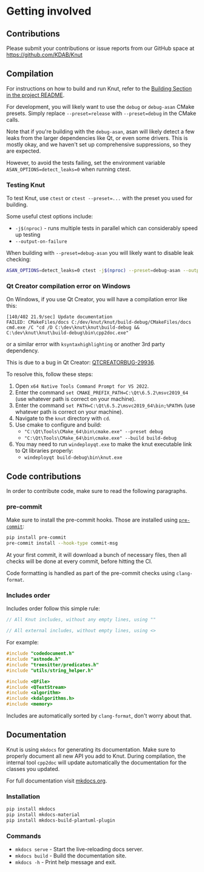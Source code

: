 # Getting involved

## Contributions

Please submit your contributions or issue reports from our GitHub space at <https://github.com/KDAB/Knut>

## Compilation

For instructions on how to build and run Knut, refer to the [Building Section in the project README](https://github.com/kdab/knut?tab=readme-ov-file#building).

For development, you will likely want to use the `debug` or `debug-asan` CMake presets.
Simply replace `--preset=release` with `--preset=debug` in the CMake calls.

Note that if you're building with the `debug-asan`, asan will likely detect a few leaks from the larger dependencies like Qt, or even some drivers.
This is mostly okay, and we haven't set up comprehensive suppressions, so they are expected.

However, to avoid the tests failing, set the environment variable `ASAN_OPTIONS=detect_leaks=0` when running ctest.

### Testing Knut

To test Knut, use `ctest` or `ctest --preset=...` with the preset you used for building.

Some useful ctest options include:

- `-j$(nproc)` - runs multiple tests in parallel which can considerably speed up testing
- `--output-on-failure`

When building with `--preset=debug-asan` you will likely want to disable leak checking:

```bash
ASAN_OPTIONS=detect_leaks=0 ctest -j$(nproc) --preset=debug-asan --output-on-failure
```

### Qt Creator compilation error on Windows

On Windows, if you use Qt Creator, you will have a compilation error like this:

```console
[140/402 21.9/sec] Update documentation
FAILED: CMakeFiles/docs C:/dev/knut/knut/build-debug/CMakeFiles/docs
cmd.exe /C "cd /D C:\dev\knut\knut\build-debug && C:\dev\knut\knut\build-debug\bin\cpp2doc.exe"
```

or a similar error with `ksyntaxhighlighting` or another 3rd party dependency.

This is due to a bug in Qt Creator: [QTCREATORBUG-29936](https://bugreports.qt.io/browse/QTCREATORBUG-29963).

To resolve this, follow these steps:

1. Open `x64 Native Tools Command Prompt for VS 2022`.
2. Enter the command `set CMAKE_PREFIX_PATH=C:\Qt\6.5.2\msvc2019_64` (use whatever path is correct on your machine).
3. Enter the command `set PATH=C:\Qt\6.5.2\msvc2019_64\bin;%PATH%` (use whatever path is correct on your machine).
4. Navigate to the `knut` directory with `cd`.
5. Use cmake to configure and build:
   - `"C:\Qt\Tools\CMake_64\bin\cmake.exe" --preset debug`
   - `"C:\Qt\Tools\CMake_64\bin\cmake.exe" --build build-debug`
6. You may need to run `windeployqt.exe` to make the knut executable link to Qt libraries properly:
   - `windeployqt build-debug\bin\knut.exe`

## Code contributions

In order to contribute code, make sure to read the following paragraphs.

### pre-commit

Make sure to install the pre-commit hooks. Those are installed using [`pre-commit`](https://pre-commit.com/):

```bash
pip install pre-commit
pre-commit install --hook-type commit-msg
```

At your first commit, it will download a bunch of necessary files, then all checks will be done at every commit, before hitting the CI.

Code formatting is handled as part of the pre-commit checks using `clang-format`.

### Includes order

Includes order follow this simple rule:

```cpp
// All Knut includes, without any empty lines, using ""

// All external includes, without empty lines, using <>
```

For example:

```cpp
#include "codedocument.h"
#include "astnode.h"
#include "treesitter/predicates.h"
#include "utils/string_helper.h"

#include <QFile>
#include <QTextStream>
#include <algorithm>
#include <kdalgorithms.h>
#include <memory>
```

Includes are automatically sorted by `clang-format`, don't worry about that.

## Documentation

Knut is using `mkdocs` for generating its documentation. Make sure to properly document all new API you add to Knut. During compilation, the internal tool `cpp2doc` will update automatically the documentation for the classes you updated.

For full documentation visit [mkdocs.org](https://www.mkdocs.org/).

### Installation

```bash
pip install mkdocs
pip install mkdocs-material
pip install mkdocs-build-plantuml-plugin
```

### Commands

- `mkdocs serve` - Start the live-reloading docs server.
- `mkdocs build` - Build the documentation site.
- `mkdocs -h` - Print help message and exit.
